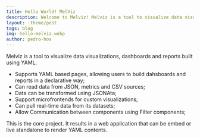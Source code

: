 ```yaml
---
title: Hello World! MelViz
description: Welcome to Melviz! Melviz is a tool to visualize data visualizations, dashboards and reports built using YAML.
layout: :theme/post
tags: blog
img: hello-melviz.webp
author: pedro-hos
---
```


Melviz is a tool to visualize data visualizations, dashboards and reports built using YAML.

- Supports YAML based pages, allowing users to build dahsboards and reports in a declarative way;
- Can read data from JSON, metrics and CSV sources;
- Data can be transformed using JSONAta;
- Support microfrontends for custom visualizations;
- Can pull real-time data from its datasets;
- Allow Communication between components using Filter components;

This is the core project. It results in a web application that can be embed or live standalone to render YAML contents.